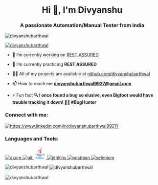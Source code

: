 <h1 align="center">Hi 👋, I'm Divyanshu</h1>
<h3 align="center">A passionate Automation/Manual Tester from India</h3>

<p align="left"> <img src="https://komarev.com/ghpvc/?username=divyanshubarthwal&label=Profile%20views&color=0e75b6&style=flat" alt="divyanshubarthwal" /> </p>

<p align="left"> <a href="https://github.com/ryo-ma/github-profile-trophy"><img src="https://github-profile-trophy.vercel.app/?username=divyanshubarthwal" alt="divyanshubarthwal" /></a> </p>

- 🔭 I’m currently working on [REST ASSURED](https://github.com/divyanshubarthwal/RestAssured_JAVA)

- 🌱 I’m currently practicing **REST ASSURED**

- 👨‍💻 All of my projects are available at [github.com/divyanshubarthwal](github.com/divyanshubarthwal)

- 📫 How to reach me **divyanshubarthwal9927@gmail.com**

- ⚡ Fun fact **🔍 I once found a bug so elusive, even Bigfoot would have trouble tracking it down! 🐾🐞 #BugHunter**

<h3 align="left">Connect with me:</h3>
<p align="left">
<a href="https://www.linkedin.com/in/divyanshubarthwal9927/" target="blank"><img align="center" src="https://raw.githubusercontent.com/rahuldkjain/github-profile-readme-generator/master/src/images/icons/Social/linked-in-alt.svg" alt="https://www.linkedin.com/in/divyanshubarthwal9927/" height="30" width="40" /></a>
</p>

<h3 align="left">Languages and Tools:</h3>
<p align="left"> <a href="https://azure.microsoft.com/en-in/" target="_blank" rel="noreferrer"> <img src="https://www.vectorlogo.zone/logos/microsoft_azure/microsoft_azure-icon.svg" alt="azure" width="40" height="40"/> </a> <a href="https://git-scm.com/" target="_blank" rel="noreferrer"> <img src="https://www.vectorlogo.zone/logos/git-scm/git-scm-icon.svg" alt="git" width="40" height="40"/> </a> <a href="https://www.java.com" target="_blank" rel="noreferrer"> <img src="https://raw.githubusercontent.com/devicons/devicon/master/icons/java/java-original.svg" alt="java" width="40" height="40"/> </a> <a href="https://www.jenkins.io" target="_blank" rel="noreferrer"> <img src="https://www.vectorlogo.zone/logos/jenkins/jenkins-icon.svg" alt="jenkins" width="40" height="40"/> </a> <a href="https://postman.com" target="_blank" rel="noreferrer"> <img src="https://www.vectorlogo.zone/logos/getpostman/getpostman-icon.svg" alt="postman" width="40" height="40"/> </a> <a href="https://www.selenium.dev" target="_blank" rel="noreferrer"> <img src="https://raw.githubusercontent.com/detain/svg-logos/780f25886640cef088af994181646db2f6b1a3f8/svg/selenium-logo.svg" alt="selenium" width="40" height="40"/> </a> </p>

<p><img align="left" src="https://github-readme-stats.vercel.app/api/top-langs?username=divyanshubarthwal&show_icons=true&locale=en&layout=compact" alt="divyanshubarthwal" /></p>

<p>&nbsp;<img align="center" src="https://github-readme-stats.vercel.app/api?username=divyanshubarthwal&show_icons=true&locale=en" alt="divyanshubarthwal" /></p>

<p><img align="center" src="https://github-readme-streak-stats.herokuapp.com/?user=divyanshubarthwal&" alt="divyanshubarthwal" /></p>

